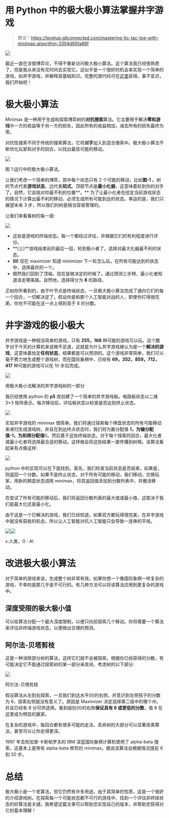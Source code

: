 # 用 Python 中的极大极小算法掌握井字游戏

> 原文：<https://levelup.gitconnected.com/mastering-tic-tac-toe-with-minimax-algorithm-3394d65fa88f>

![](img/4f8ed1c95f220f80f3b01bfca504aec7.png)

最近一直在涉猎博弈论，不得不重新访问极大极小算法。这个算法我已经很熟悉了，但是我从来没有花时间去实现它。这似乎是一个很好的机会来实现一个简单的游戏，如井字游戏，并解释其基础知识。完整的源代码可在[这里](https://github.com/yigitpirildak/TicTacToe-Minimax)获得。事不宜迟，我们开始吧！

# 极大极小算法

Minimax 是一种用于生成和探索博弈树的**对抗搜索**算法。它主要用于解决**零和游戏**中一方的收益等于另一方的损失，因此所有的收益相加，减去所有的损失最终为零。

对抗性搜索不同于传统的搜索算法，它将**对手**加入到混合搜索中。极大极小算法不断优化玩家和对手的回合，以找出最佳可能的移动。

![](img/48a173dfd9397bcf02af06f74ef7dbd3.png)

图 1:运行中的极大极小算法。

让我们考虑一个简单的博弈，其中每个状态只有 2 个可能的移动，比如**图-1** 。树的节点代表**游戏状态**，边代表**招式**。顶部节点是**最小化器**，这意味着轮到你的对手了。自然，它会挑对你最不利的位置**。** 为了让最小化者在给定当前游戏状态的情况下计算出最不利的移动，必须生成所有可能到达的状态。幸运的是，我们只展望未来 3 步，所以我们的树是相当容易管理的。

让我们来看看树的每一层:

![](img/17501cbcafdd7e682559c7e63ab9155f.png)

*   这些是游戏的终端状态。每一个都经过评估，并根据它们的有利程度进行评分。
*   **(三)**游戏结束前的最后一招，轮到极小者了。选择对最大化器最不利的状态。
*   **(II)** 现在 maximizer 知道 minimizer 下一轮怎么玩，在所有可能达到的状态中，选择最优的一个。
*   既然我们回到了顶端，现在是做决定的时候了。通过预测三步棋，最小化者知道该走哪条路。自然地，选择得分为 **8** 的路径。

正如你所看到的，由于叶节点是终端状态，一旦极大极小算法完成了通向它们的每一个回合，一切都决定了。假设你是和那个人工智能对战的人，即使你打得很完美，你也不可能在这一点上得到高于 8 的分数。

# 井字游戏的极小极大

井字游戏是一种相当简单的游戏，只有 **255，168** 种可能的游戏可以玩。这个数字对于今天的计算机来说微不足道，这就是为什么井字游戏被认为是一个**解决的游戏**，这意味着给定**任何状态**，结果都是可以预测的。这个游戏非常简单，我们可以毫不费力地生成整个游戏树，而在国际象棋中，已经有 **69，352，859，712，417** 种可能的游戏可以在 10 步后完成。

![](img/e1e374510c845b4e24fd27b300c1dd3a.png)

用极大极小法解决的井字游戏树的一部分

我已经使用 python 的 **p5** 库创建了一个简单的井字游戏板。电路板状态以二维 3×3 矩阵表示。每次移动后，评估板状态以检查是否达到终止状态。

![](img/cf378c8137d44ea5f3a5d26ec2c86f49.png)

实现井字游戏的 minimax 很简单。我们将通过探索每个棋盘状态的所有可能移动来递归生成游戏树，并且在到达终点状态时，我们将为赢分配值 **1，为输分配值-1，为和棋分配值**0。然后基于这些终端状态，对于每个探索的回合，最大化者或最小化者将选择最合适的移动。这样做会将这些结果一直传播到树根。该算法看起来有点像这样:

![](img/57788c7922225d0af56e42f5b6c0a17f.png)

python 中的实现可以在下面找到。首先，我们检查当前状态是否结束，如果是，则返回一个分数。如果不是终止状态，对于所有可能的移动，我们移动，交换玩家，用新的棋盘状态调用 minimax，将其返回值添加到分数列表中，并撤消移动。

在尝试了所有可能的移动后，我们将返回分数列表的最大值或最小值，这取决于我们是最大化还是最小化。

由于这是一个已解决的游戏，我们已经知道，如果双方都玩得很完美，在井字游戏中就没有获胜的机会。所以让人工智能对抗人工智能只会导致一连串的平局。

![](img/98199311f69229cd0c0916ac0d7c1bba.png)![](img/bc8854b1bc7771fd9553cb4e71cef4fb.png)

x:人类，O : AI

# 改进极大极小算法

对于简单的游戏来说，生成整个树非常有效。如果你想一个像国际象棋一样复杂的游戏，不幸的是那几乎是不可行的。有几种方法可以将该算法应用到更复杂的游戏中。

## 深度受限的极大极小值

可以给算法分配一个最大深度限制，以便只向前探索几个移动。你将需要一个算法来评估非终端游戏状态，以便做出合理的预测。

## 阿尔法-贝塔剪枝

这是一种消除部分树的算法，这样它们就不会被探索。根据你已经获得的分数，有可能决定它不能通过探索树的某一部分来改进。考虑树的以下部分:

![](img/f1eeaa5ac076b625d123a894e7282b86.png)

阿尔法-贝塔剪枝

假设算法从左到右探索，一旦我们到达水平(II)的右侧，并意识到左侧孩子的分数为 6，探索右侧就没有意义了。原因是 Maximizer 决定选择第二级中的哪个州，并且已经有 8 分可供选择。看到级别(II)的右侧**保证具有 6 或更低的分数**，值 8 在这里成为明显的赢家。

在复杂的游戏中，每回合都有很多可能的走法，丢弃树的大部分可以显著改善算法，甚至可以让你走得更深。

1997 年击败加里·卡斯帕罗夫的 IBM 深蓝国际象棋计算机使用了 alpha-beta 搜索，这基本上是带有 alpha-beta 修剪的 minimax。据说该算法会根据情况提前 6 到 20 步。

# 总结

极大极小是一个老算法，但它仍然有许多用途。由于其简单的性质，这是一个很好的介绍游戏树。在探索每一个可能状态都不可行的游戏中，找到一个评估非终结状态的好算法是关键。我希望这篇文章可以帮助您实现自己的版本，并帮助您获得对它的基本理解！